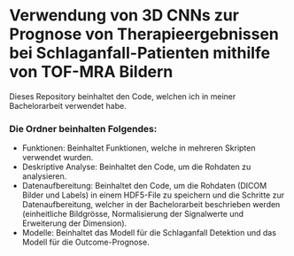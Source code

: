 # Verwendung von 3D CNNs zur Prognose von Therapieergebnissen bei Schlaganfall-Patienten mithilfe von TOF-MRA Bildern
Dieses Repository beinhaltet den Code, welchen ich in meiner Bachelorarbeit verwendet habe. 

### Die Ordner beinhalten Folgendes:
- Funktionen: Beinhaltet Funktionen, welche in mehreren Skripten verwendet wurden.
- Deskriptive Analyse: Beinhaltet den Code, um die Rohdaten zu analysieren. 
- Datenaufbereitung: Beinhaltet den Code, um die Rohdaten (DICOM Bilder und Labels) in einem HDF5-File zu speichern und die Schritte zur Datenaufbereitung, welcher in der Bachelorarbeit beschrieben werden (einheitliche Bildgrösse, Normalisierung der Signalwerte und Erweiterung der Dimension).
- Modelle: Beinhaltet das Modell für die Schlaganfall Detektion und das Modell für die Outcome-Prognose.
